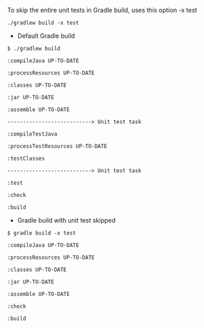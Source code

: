 To skip the entire unit tests in Gradle build, uses this option -x test

```
./gradlew build -x test
```

* Default Gradle build

```
$ ./gradlew build

:compileJava UP-TO-DATE

:processResources UP-TO-DATE

:classes UP-TO-DATE

:jar UP-TO-DATE

:assemble UP-TO-DATE

---------------------------> Unit test task

:compileTestJava

:processTestResources UP-TO-DATE

:testClasses

---------------------------> Unit test task

:test

:check

:build
```


* Gradle build with unit test skipped


```
$ gradle build -x test

:compileJava UP-TO-DATE

:processResources UP-TO-DATE

:classes UP-TO-DATE

:jar UP-TO-DATE

:assemble UP-TO-DATE

:check

:build
```
